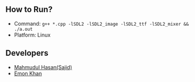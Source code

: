 ## How to Run?
- Command: ```g++ *.cpp -lSDL2 -lSDL2_image -lSDL2_ttf -lSDL2_mixer && ./a.out```
- Platform: Linux

## Developers
- [Mahmudul Hasan(Sajid)](http://github.com/saged-sama)
- [Emon Khan](http://github.com/ignite312)
